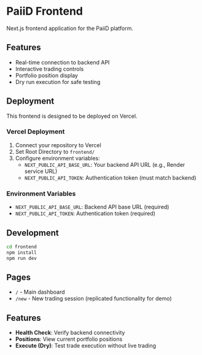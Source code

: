 # PaiiD Frontend

Next.js frontend application for the PaiiD platform.

## Features

- Real-time connection to backend API
- Interactive trading controls
- Portfolio position display
- Dry run execution for safe testing

## Deployment

This frontend is designed to be deployed on Vercel.

### Vercel Deployment

1. Connect your repository to Vercel
2. Set Root Directory to `frontend/`
3. Configure environment variables:
   - `NEXT_PUBLIC_API_BASE_URL`: Your backend API URL (e.g., Render service URL)
   - `NEXT_PUBLIC_API_TOKEN`: Authentication token (must match backend)

### Environment Variables

- `NEXT_PUBLIC_API_BASE_URL`: Backend API base URL (required)
- `NEXT_PUBLIC_API_TOKEN`: Authentication token (required)

## Development

```bash
cd frontend
npm install
npm run dev
```

## Pages

- `/` - Main dashboard
- `/new` - New trading session (replicated functionality for demo)

## Features

- **Health Check**: Verify backend connectivity
- **Positions**: View current portfolio positions
- **Execute (Dry)**: Test trade execution without live trading